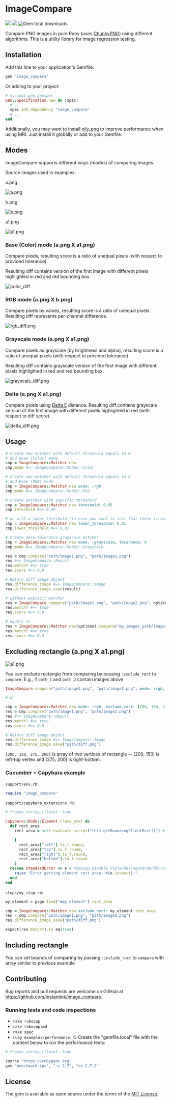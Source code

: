 # ImageCompare
[<img src="https://shields.io/github/license/instantink/image_compare?color=%2345a34c" />](LICENSE.txt)
[<img src="https://shields.io/gem/v/image_compare" />](https://rubygems.org/gems/image_compare)
<img alt="Gem total downloads" src="https://shields.io/gem/dt/image_compare" />

Compare PNG images in pure Ruby (uses [ChunkyPNG](https://github.com/wvanbergen/chunky_png)) using different algorithms.
This is a utility library for image regression testing.

## Installation

Add this line to your application's Gemfile:

```ruby
gem "image_compare"
```

Or adding to your project:

```ruby
# my-cool-gem.gemspec
Gem::Specification.new do |spec|
  # ...
  spec.add_dependency "image_compare"
  # ...
end
```

Additionally, you may want to install [oily_png](https://github.com/wvanbergen/oily_png) to improve performance when using MRI. Just install it globally or add to your Gemfile.

## Modes

ImageCompare supports different ways (_modes_) of comparing images.

Source images used in examples:

a.png

<img alt="a.png" src="spec/fixtures/a.png" />

b.png

<img alt="b.png" src="spec/fixtures/b.png" />

a1.png

<img alt="a1.png" src="spec/fixtures/a1.png" />

### Base (Color) mode (a.png X a1.png)

Compare pixels, resulting score is a ratio of unequal pixels (with respect to provided tolerance).

Resulting diff contains version of the first image with different pixels highlighted in red and red bounding box.

<img alt="color_diff" src="spec/fixtures/color_diff.png" />

### RGB mode (a.png X b.png)

Compare pixels by values, resulting score is a ratio of unequal pixels.
Resulting diff represents per-channel difference.

<img alt="rgb_diff.png" src="spec/fixtures/rgb_diff.png" />

### Grayscale mode (a.png X a1.png)

Compare pixels as grayscale (by brightness and alpha), resulting score is a ratio of unequal pixels (with respect to provided tolerance).

Resulting diff contains grayscale version of the first image with different pixels highlighted in red and red bounding box.

<img alt="grayscale_diff.png" src="spec/fixtures/grayscale_diff.png" />

### Delta (a.png X a1.png)

Compare pixels using [Delta E](https://en.wikipedia.org/wiki/Color_difference) distance.
Resulting diff contains grayscale version of the first image with different pixels highlighted in red (with respect to diff score).

<img alt="delta_diff.png" src="spec/fixtures/delta_diff.png" />

## Usage

```ruby
# Create new matcher with default threshold equals to 0
# and base (Color) mode
cmp = ImageCompare::Matcher.new
cmp.mode #=> ImageCompare::Modes::Color

# Create new matcher with default threshold equals to 0
# and base (RGB) mode
cmp = ImageCompare::Matcher.new mode: :rgb
cmp.mode #=> ImageCompare::Modes::RGB

# Create matcher with specific threshold
cmp = ImageCompare::Matcher.new threshold: 0.05
cmp.threshold #=> 0.05

# or with a lower threshold (in case you want to test that there is some difference)
cmp = ImageCompare::Matcher.new lower_threshold: 0.01
cmp.lower_threshold #=> 0.01

# Create zero-tolerance grayscale matcher
cmp = ImageCompare::Matcher.new mode: :grayscale, tolerance: 0
cmp.mode #=> ImageCompare::Modes::Grayscale

res = cmp.compare("path/image1.png", "path/image2.png")
res #=> ImageCompare::Result
res.match? #=> true
res.score #=> 0.0

# Return diff image object
res.difference_image #=> ImageCompare::Image
res.difference_image.save(result)

# without explicit matcher
res = ImageCompare.compare("path/image1.png", "path/image2.png", options)
res.match? #=> true
res.score #=> 0.0

# equals to
res = ImageCompare::Matcher.new(options).compare("my_images_path/image1.png", "my_images_path/image2.png")
res.match? #=> true
res.score #=> 0.0
```

## Excluding rectangle (a.png X a1.png)

<img alt="a1.png" src="spec/fixtures/rgb_exclude_rect.png" />

You can exclude rectangle from comparing by passing `:exclude_rect` to `compare`.
E.g., if `path_1` and `path_2` contain images above
```ruby
ImageCompare.compare("path/image1.png", "path/image2.png", mode: :rgb, exclude_rect: [200, 150, 275, 200]).match? # => true

# or

cmp = ImageCompare::Matcher.new mode: :rgb, exclude_rect: [200, 150, 275, 200]
res = cmp.compare("path/image1.png", "path/image2.png")
res #=> ImageCompare::Result
res.match? #=> true
res.score #=> 0.0

# Return diff image object
res.difference_image #=> ImageCompare::Image
res.difference_image.save("path/diff.png")
```
`[200, 150, 275, 200]` is array of two vertices of rectangle -- (200, 150) is left-top vertex and (275, 200) is right-bottom.

### Cucumber + Capybara example
`support/env.rb`:
```ruby
require "image_compare"
```

`support/capybara_extensions.rb`:
```ruby
# frozen_string_literal: true

Capybara::Node::Element.class_eval do
  def rect_area
    rect_area = self.evaluate_script("this.getBoundingClientRect()") # rubocop:disable Style/RedundantSelf

    [
      rect_area["left"].to_f.round,
      rect_area["top"].to_f.round,
      rect_area["right"].to_f.round,
      rect_area["bottom"].to_f.round
    ]
  rescue StandardError => e # rubocop:disable Style/RescueStandardError
    raise "Error getting element rect area: #{e.inspect}!"
  end
end
```

`steps/my_step.rb`:
```ruby
my_element = page.find("#my_element").rect_area

cmp = ImageCompare::Matcher.new exclude_rect: my_element.rect_area
res = cmp.compare("path/image1.png", "path/image2.png")
res.difference_image.save("path/diff.png")

expect(res.match?).to eq(true)
```

## Including rectangle

You can set bounds of comparing by passing `:include_rect` to `compare` with array similar to previous example

## Contributing

Bug reports and pull requests are welcome on GitHub at https://github.com/instantink/image_compare.

### Running tests and code inspections

- `rake rubocop`
- `rake rubocop:md`
- `rake spec`
- `ruby examples/performance.rb` Create the "gemfile.local" file with the content below to run the performance tests:
```ruby
# frozen_string_literal: true

source "https://rubygems.org"
gem "benchmark-ips", "~> 2.7", ">= 2.7.2"
```


## License

The gem is available as open source under the terms of the [MIT License](http://opensource.org/licenses/MIT).
